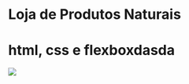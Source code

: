 # Loja de Produtos Naturais

# html, css e flexboxdasda
<img src="https://raw.githubusercontent.com/dieegobs/loja-de-produtos-naturais/refs/heads/main/images/Site.png"/>


